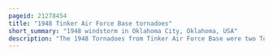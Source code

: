```yaml
---
pageid: 21278454
title: "1948 Tinker Air Force Base tornadoes"
short_summary: "1948 windstorm in Oklahoma City, Oklahoma, USA"
description: "The 1948 Tornadoes from Tinker Air Force Base were two Tornadoes that Hit Tinker Air Force Base Oklahoma City on March 20 and 25 1948. The estimated Intensity of both has been equivalent to f3 on the modern fujita Scale of tornado Intensity that was not invented until 1971. The March 20 Tornado was the most costly Tornado in oklahoma History at the Time. On March 25 Meteorologists at the Base noticed the extreme Similarity between the Weather Conditions of this Day and March 20 later in the Day they issued a Tornado Forecast which was confirmed when a Tornado struck the Base that evening. This was the first official Tornado Forecast as well as the first successful Tornado Forecast in recorded History."
---
```

